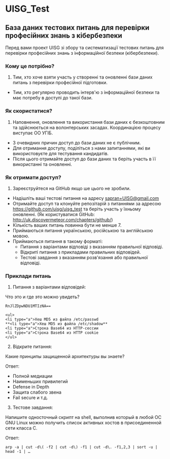 # UISG_Test
## База даних тестових питань для перевірки професійних знань з кібербезпеки

Перед вами проект UISG зі збору та систематизації тестових питань для перевірки професійних знань з інформаційної безпеки (кібербезпеки).

### Кому це потрібно?
1. Тим, хто хоче взяти участь у створенні та оновленні бази даних питань з перевірки професійної підготовки.
- Тим, хто регулярно проводить інтерв'ю з інформаційної безпеки та має потребу в доступі до такої бази.

### Як скористатися?
1. Наповнення, оновлення та використання бази даних є безкоштовним та здійснюється на волонтерських засадах. Координацією процесу виступає ОО УГІБ.
- З очевидних причин доступ до бази даних не є публічним.
- Для отримання доступу, поділіться з нами запитаннями, які ви використовуєте для тестування кандидатів.
- Після цього отримайте доступ до бази даних та беріть участь в її використанні та оновленні.

### Як отримати доступ?
1. Зареєструйтеся на GitHub якщо ше цього не зробили.
- Надішліть ваші тестові питання на адресу [sapran+UISG@gmail.com](mailto:sapran+UISG@gmail.com)
- Отримайте доступ та клонуйте репозітарій з питаннями за адресою https://github.com/uisg/uisg_test та беріть участь у їхньому оновленні. (Як користуватися GitHub: http://uk.discovermeteor.com/chapters/github/)
- Кількість ваших питань повинна бути не менше 7.
- Приймаються питання українською, російською та англійською мовою.
- Приймаються питання в такому форматі:
  - Питання з варіантами відповіді з вказанням правильної відповіді.
  - Відкриті питання з прикладами правильних відповідей.
  - Тестові завдання з вказанням розв'язання або правильної відповіді.

### Приклади питань
1. Питання з варіантами відповідей:

  Что это и где это можно увидеть?
  ~~~
  RnJlZDpwNDU1MTIzNA==
  ~~~
    <ul>
    <li type="a">Хеш MD5 из файла /etc/passwd
    **<li type="a">Хеш MD5 из файла /etc/shadow**
    <li type="a">Строка Base64 из HTTP-сессии
    <li type="a">Строка Base64 из HTTP cookie
    </ul>

2. Відкрите питання:

  Какие принципы защищенной архитектуры вы знаете?

  Ответ:
  - Полной медиации
  - Наименьших привилегий
  - Defense in Depth
  - Защита слабого звена
  - Fail secure
  и т.д.

3. Тестове завдання:

  Напишите односточный скрипт на shell, выполнив который в любой ОС GNU Linux можно получить список активных хостов в присоединенной сети класса C.

  Ответ:
  ~~~
  arp -a | cut -d\( -f2 | cut -d\) -f1 | cut -d\. -f1,2,3 | sort -u | head -1 | …
  ~~~
